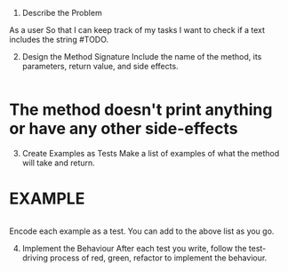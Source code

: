 1. Describe the Problem

As a user
So that I can keep track of my tasks
I want to check if a text includes the string #TODO.

2. Design the Method Signature
Include the name of the method, its parameters, return value, and side effects.


```ruby


```


# The method doesn't print anything or have any other side-effects
3. Create Examples as Tests
Make a list of examples of what the method will take and return.

# EXAMPLE
``` ruby

```
Encode each example as a test. You can add to the above list as you go.

4. Implement the Behaviour
After each test you write, follow the test-driving process of red, green, refactor to implement the behaviour.